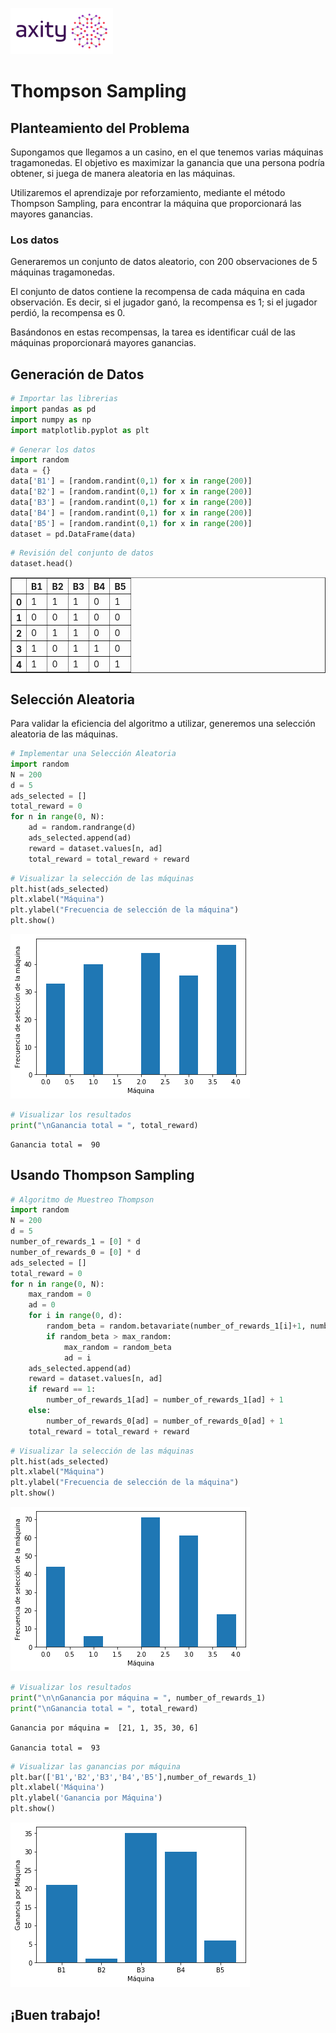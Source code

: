 ![png](../../../imagenes/logotipo-axity-ppt.png)

# Thompson Sampling

## Planteamiento del Problema

Supongamos que llegamos a un casino, en el que tenemos varias máquinas tragamonedas. El objetivo es maximizar la ganancia que una persona podría obtener, si juega de manera aleatoria en las máquinas.  

Utilizaremos el aprendizaje por reforzamiento, mediante el método Thompson Sampling, para encontrar la máquina que proporcionará las mayores ganancias.  

### Los datos
Generaremos un conjunto de datos aleatorio, con 200 observaciones de 5 máquinas tragamonedas.  

El conjunto de datos contiene la recompensa de cada máquina en cada observación. Es decir, si el jugador ganó, la recompensa es 1; si el jugador perdió, la recompensa es 0.  

Basándonos en estas recompensas, la tarea es identificar cuál de las máquinas proporcionará mayores ganancias.

## Generación de Datos


```python
# Importar las librerias
import pandas as pd
import numpy as np
import matplotlib.pyplot as plt
```


```python
# Generar los datos
import random
data = {}
data['B1'] = [random.randint(0,1) for x in range(200)]
data['B2'] = [random.randint(0,1) for x in range(200)]
data['B3'] = [random.randint(0,1) for x in range(200)]
data['B4'] = [random.randint(0,1) for x in range(200)]
data['B5'] = [random.randint(0,1) for x in range(200)]
dataset = pd.DataFrame(data)
```


```python
# Revisión del conjunto de datos
dataset.head()
```




<div>
<table border="1" class="dataframe">
  <thead>
    <tr style="text-align: right;">
      <th></th>
      <th>B1</th>
      <th>B2</th>
      <th>B3</th>
      <th>B4</th>
      <th>B5</th>
    </tr>
  </thead>
  <tbody>
    <tr>
      <th>0</th>
      <td>1</td>
      <td>1</td>
      <td>1</td>
      <td>0</td>
      <td>1</td>
    </tr>
    <tr>
      <th>1</th>
      <td>0</td>
      <td>0</td>
      <td>1</td>
      <td>0</td>
      <td>0</td>
    </tr>
    <tr>
      <th>2</th>
      <td>0</td>
      <td>1</td>
      <td>1</td>
      <td>0</td>
      <td>0</td>
    </tr>
    <tr>
      <th>3</th>
      <td>1</td>
      <td>0</td>
      <td>1</td>
      <td>1</td>
      <td>0</td>
    </tr>
    <tr>
      <th>4</th>
      <td>1</td>
      <td>0</td>
      <td>1</td>
      <td>0</td>
      <td>1</td>
    </tr>
  </tbody>
</table>
</div>



## Selección Aleatoria

Para validar la eficiencia del algoritmo a utilizar, generemos una selección aleatoria de las máquinas.  


```python
# Implementar una Selección Aleatoria
import random
N = 200
d = 5
ads_selected = []
total_reward = 0
for n in range(0, N):
    ad = random.randrange(d)
    ads_selected.append(ad)
    reward = dataset.values[n, ad]
    total_reward = total_reward + reward
```


```python
# Visualizar la selección de las máquinas
plt.hist(ads_selected)
plt.xlabel("Máquina")
plt.ylabel("Frecuencia de selección de la máquina")
plt.show()
```


![png](../../../imagenes/03-Thompson%20Sampling-Solucion_8_0.png)



```python
# Visualizar los resultados
print("\nGanancia total = ", total_reward)
```

    
    Ganancia total =  90
    

## Usando Thompson Sampling


```python
# Algoritmo de Muestreo Thompson
import random
N = 200
d = 5
number_of_rewards_1 = [0] * d
number_of_rewards_0 = [0] * d
ads_selected = []
total_reward = 0
for n in range(0, N):
    max_random = 0
    ad = 0
    for i in range(0, d):
        random_beta = random.betavariate(number_of_rewards_1[i]+1, number_of_rewards_0[i]+1)
        if random_beta > max_random:
            max_random = random_beta
            ad = i
    ads_selected.append(ad)
    reward = dataset.values[n, ad]
    if reward == 1:
        number_of_rewards_1[ad] = number_of_rewards_1[ad] + 1
    else:
        number_of_rewards_0[ad] = number_of_rewards_0[ad] + 1
    total_reward = total_reward + reward
```


```python
# Visualizar la selección de las máquinas
plt.hist(ads_selected)
plt.xlabel("Máquina")
plt.ylabel("Frecuencia de selección de la máquina")
plt.show()
```


![png](../../../imagenes/03-Thompson%20Sampling-Solucion_12_0.png)



```python
# Visualizar los resultados
print("\n\nGanancia por máquina = ", number_of_rewards_1)
print("\nGanancia total = ", total_reward)
```

    
    
    Ganancia por máquina =  [21, 1, 35, 30, 6]
    
    Ganancia total =  93
    


```python
# Visualizar las ganancias por máquina
plt.bar(['B1','B2','B3','B4','B5'],number_of_rewards_1)
plt.xlabel('Máquina')
plt.ylabel('Ganancia por Máquina')
plt.show()
```


![png](../../../imagenes/03-Thompson%20Sampling-Solucion_14_0.png)


## ¡Buen trabajo!
